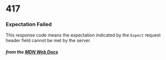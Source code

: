 # 417
### Expectation Failed

This response code means the expectation indicated by the `Expect` request header field cannot be met by the server.

#### *from the [MDN Web Docs](https://developer.mozilla.org/en-US/docs/Web/HTTP/Status)* 